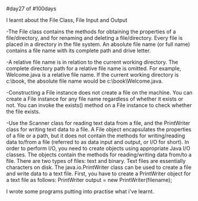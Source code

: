 #day27 of #100days

I learnt about the File Class, File Input and Output

-The File class contains the methods for obtaining the properties of a file/directory, and for renaming and deleting a file/directory. Every file is placed in a directory in the file system. An absolute file name (or full name) contains a file name with its complete path and drive letter.

-A relative file name is in relation to the current working directory. The complete directory path for a relative file name is omitted. For example, Welcome.java is a relative file name. If the current working directory is c:\book, the absolute file name would be c:\book\Welcome.java.

-Constructing a File instance does not create a file on the machine. You can create a File instance for any file name regardless of whether it exists or not. You can invoke the exists() method on a File instance to check whether the file exists.

-Use the Scanner class for reading text data from a file, and the PrintWriter class for writing text data to a file. A File object encapsulates the properties of a file or a path, but it does not contain the methods for writing/reading data to/from a file (referred to as data input and output, or I/O for short). In order to perform I/O, you need to create objects using appropriate Java I/O classes. The objects contain the methods for reading/writing data from/to a file. There are two types of files: text and binary. Text files are essentially characters on disk. The java.io.PrintWriter class can be used to create a file and write data to a text file. First, you have to create a PrintWriter object for a text file as follows: PrintWriter output = new PrintWriter(filename);

I wrote some programs putting into practise what i've learnt.
